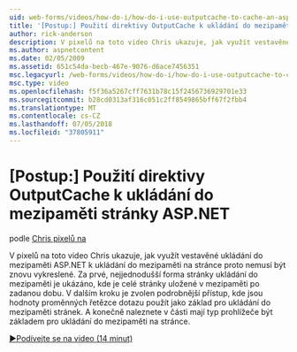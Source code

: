 ```yaml
---
uid: web-forms/videos/how-do-i/how-do-i-use-outputcache-to-cache-an-aspnet-page
title: '[Postup:] Použití direktivy OutputCache k ukládání do mezipaměti stránky ASP.NET | Dokumentace Microsoftu'
author: rick-anderson
description: V pixelů na toto video Chris ukazuje, jak využít vestavěné ukládání do mezipaměti ASP.NET k ukládání do mezipaměti na stránce proto nemusí být znovu vykreslené. První,...
ms.author: aspnetcontent
ms.date: 02/05/2009
ms.assetid: 651c54da-becb-467e-9076-d6ace7456351
msc.legacyurl: /web-forms/videos/how-do-i/how-do-i-use-outputcache-to-cache-an-aspnet-page
msc.type: video
ms.openlocfilehash: f5f36a5267cff7631b78c15f2456736929701e33
ms.sourcegitcommit: b28cd0313af316c051c2ff8549865bff67f2fbb4
ms.translationtype: MT
ms.contentlocale: cs-CZ
ms.lasthandoff: 07/05/2018
ms.locfileid: "37805911"
---
```

<a name="how-do-i-use-outputcache-to-cache-an-aspnet-page"></a>[Postup:] Použití direktivy OutputCache k ukládání do mezipaměti stránky ASP.NET
====================
podle [Chris pixelů na](https://twitter.com/chrispels)

V pixelů na toto video Chris ukazuje, jak využít vestavěné ukládání do mezipaměti ASP.NET k ukládání do mezipaměti na stránce proto nemusí být znovu vykreslené. Za prvé, nejjednodušší forma stránky ukládání do mezipaměti je ukázáno, kde je celé stránky uložené v mezipaměti po zadanou dobu. V dalším kroku je zvolen podrobnější přístup, kde jsou hodnoty proměnných řetězce dotazu použít jako základ pro ukládání do mezipaměti stránek. A konečně naleznete v části mají typ prohlížeče být základem pro ukládání do mezipaměti na stránce.

[&#9654;Podívejte se na video (14 minut)](https://channel9.msdn.com/Blogs/ASP-NET-Site-Videos/how-do-i-use-outputcache-to-cache-an-aspnet-page)
